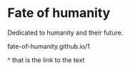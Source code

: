 # Fate of humanity
Dedicated to humanity and their future.

fate-of-humanity.github.io/1

^ that is the link to the text

